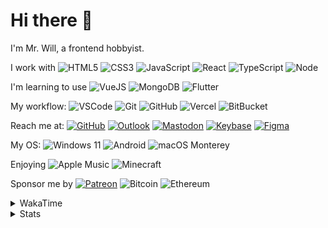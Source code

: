 # Hi there 👋

I'm Mr. Will, a frontend hobbyist.

I work with ![HTML5](https://img.shields.io/badge/HTML5-E34F26.svg?logo=html5&logoColor=white) ![CSS3](https://img.shields.io/badge/CSS3-1572B6.svg?logo=css3&logoColor=white) ![JavaScript](https://img.shields.io/badge/JavaScript-F7DF1E.svg?logo=javascript&logoColor=black) ![React](https://img.shields.io/badge/React-20232a.svg?logo=react&logoColor=61DAFB) ![TypeScript](https://img.shields.io/badge/TypeScript-007ACC.svg?logo=typescript&logoColor=white) ![Node](https://img.shields.io/badge/Node.js-43853D.svg?logo=node.js&logoColor=white)

I'm learning to use ![VueJS](https://img.shields.io/badge/Vue.js-35495e.svg?logo=vue.js&logoColor=4FC08D) ![MongoDB](https://img.shields.io/badge/MongoDB-4ea94b.svg?logo=mongodb&logoColor=white) ![Flutter](https://img.shields.io/badge/Flutter-02569B.svg?logo=flutter&logoColor=white)

My workflow: ![VSCode](https://img.shields.io/badge/VS%20Code-007ACC?logo=visual-studio-code&logoColor=white) ![Git](https://img.shields.io/badge/Git-black?logo=git) ![GitHub](https://img.shields.io/badge/GitHub-181717.svg?logo=github&logoColor=white) ![Vercel](https://img.shields.io/badge/Vercel-333?logo=vercel) ![BitBucket](https://img.shields.io/badge/BitBucket-darkblue?logo=bitbucket)

Reach me at: [![GitHub](https://img.shields.io/badge/GitHub-MrWillCom-181717.svg?logo=github&logoColor=white)](https://github.com/MrWillCom) [![Outlook](https://img.shields.io/badge/Outlook-mr.will.com%40outlook.com-0078D4?logo=microsoft-outlook&logoColor=white)](mailto:mr.will.com@outlook.com) [![Mastodon](https://img.shields.io/badge/Mastodon-@MrWillCom@noc.social-3088D4?logo=mastodon&logoColor=white)](https://noc.social/@MrWillCom) [![Keybase](https://img.shields.io/badge/Keybase-mrwillcom-33A0FF?logo=keybase&logoColor=white)](https://keybase.io/mrwillcom) [![Figma](https://img.shields.io/badge/Figma-MrWillCom-F24E1E?logo=figma&logoColor=white)](https://figma.com/@MrWillCom)

My OS: ![Windows 11](https://img.shields.io/badge/Windows%2011-0078D6?logo=microsoft&logoColor=white) ![Android](https://img.shields.io/badge/Android-3DDC84?logo=android&logoColor=white) ![macOS Monterey](https://img.shields.io/badge/macOS%20Monterey-242524?logo=apple&logoColor=white)

Enjoying ![Apple Music](https://img.shields.io/badge/-Apple%20Music-FA243C.svg?logo=apple-music&logoColor=white) ![Minecraft](https://img.shields.io/badge/Minecraft-JE%201.18.1-62B47A.svg?logo=mojang-studios&logoColor=white)

Sponsor me by [![Patreon](https://img.shields.io/badge/Patreon-MrWillCom-F96854.svg?logo=patreon&logoColor=white)](https://www.patreon.com/MrWillCom) ![Bitcoin](https://img.shields.io/badge/Bitcoin-bc1qd8w0qdjdj8gy6nr4cwvfywsv7w7ysqzwdf7sm5-000000.svg?logo=bitcoin&logoColor=white) ![Ethereum](https://img.shields.io/badge/Ethereum-0x44Baea5016C461aA838ff9B369A60246A9a540Eb-3C3C3D.svg?logo=ethereum&logoColor=white)

<details>
<summary>WakaTime</summary>

<!--START_SECTION:waka-->
**I'm a Night 🦉** 

```text
🌞 Morning    58 commits     ██░░░░░░░░░░░░░░░░░░░░░░░   7.57% 
🌆 Daytime    261 commits    ████████░░░░░░░░░░░░░░░░░   34.07% 
🌃 Evening    431 commits    ██████████████░░░░░░░░░░░   56.27% 
🌙 Night      16 commits     ░░░░░░░░░░░░░░░░░░░░░░░░░   2.09%

```
📅 **I'm Most Productive on Sunday** 

```text
Monday       100 commits    ███░░░░░░░░░░░░░░░░░░░░░░   13.05% 
Tuesday      96 commits     ███░░░░░░░░░░░░░░░░░░░░░░   12.53% 
Wednesday    88 commits     ██░░░░░░░░░░░░░░░░░░░░░░░   11.49% 
Thursday     71 commits     ██░░░░░░░░░░░░░░░░░░░░░░░   9.27% 
Friday       82 commits     ██░░░░░░░░░░░░░░░░░░░░░░░   10.7% 
Saturday     156 commits    █████░░░░░░░░░░░░░░░░░░░░   20.37% 
Sunday       173 commits    █████░░░░░░░░░░░░░░░░░░░░   22.58%

```


📊 **This Week I Spent My Time On** 

```text
⌚︎ Time Zone: Asia/Shanghai

💬 Programming Languages: 
JavaScript               3 hrs 18 mins       █████████░░░░░░░░░░░░░░░░   36.64% 
CSS                      1 hr 26 mins        ████░░░░░░░░░░░░░░░░░░░░░   16.04% 
PowerShell               1 hr 9 mins         ███░░░░░░░░░░░░░░░░░░░░░░   12.77% 
HTML                     1 hr 2 mins         ███░░░░░░░░░░░░░░░░░░░░░░   11.56% 
Markdown                 51 mins             ██░░░░░░░░░░░░░░░░░░░░░░░   9.47%

🔥 Editors: 
VS Code                  9 hrs 1 min         █████████████████████████   100.0%

💻 Operating System: 
Windows                  9 hrs 1 min         █████████████████████████   100.0%

```

**I Mostly Code in JavaScript** 

```text
JavaScript               24 repos            ██████████████░░░░░░░░░░░   58.54% 
CSS                      6 repos             ███░░░░░░░░░░░░░░░░░░░░░░   14.63% 
C++                      4 repos             ██░░░░░░░░░░░░░░░░░░░░░░░   9.76% 
Swift                    4 repos             ██░░░░░░░░░░░░░░░░░░░░░░░   9.76% 
C#                       1 repo              ░░░░░░░░░░░░░░░░░░░░░░░░░   2.44%

```



 Last Updated on 01/05/2022 18:46:54 UTC
<!--END_SECTION:waka-->

</details>

<details>
  <summary>Stats</summary>
  <img src="https://github-readme-stats.vercel.app/api?username=MrWillCom&hide_title=true&show_icons=true&count_private=true&include_all_commits=true" alt="Stats">
</details>
